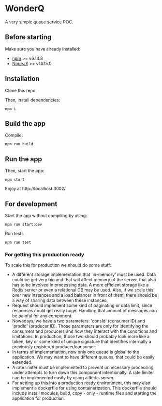 # WonderQ
A very simple queue service POC.

## Before starting

Make sure you have already installed:

- [npm](https://www.npmjs.com/) >= v6.14.8
- [NodeJS](https://nodejs.org/) >= v14.15.0

## Installation

Clone this repo.

Then, install dependencies:

```
npm i
```

## Build the app

Compile:

```
npm run build
```

## Run the app

Then, start the app:

```
npm start
```

Enjoy at http://localhost:3002/

## For development

Start the app without compiling by using:

```
npm run start:dev
```

Run tests

```
npm run test
```

### For getting this production ready
To scale this for production we should do some stuff:
- A different storage implementation that 'in-memory' must be used. Data could be get very big and that will affect memory of the server, that also has to be involved in processing data. A more efficient storage like a Redis server or even a relational DB may be used. Also, if we scale this over new instances and a load balancer in front of them, there should be a way of sharing data between these instances.
- Request should implement some kind of paginating or data limit, since responses could get really huge. Handling that amount of messages can be painful for any component.
- Nowadays, we have a two parameters: 'consId' (consumer ID) and 'prodId' (producer ID). Those parameters are only for identifying the consumers and producers and how they interact with the conditions and limitations. In production, those two should probably look more like a token, key or some kind of unique signature that identifies internally a previously registered producer/consumer.
- In terms of implementation, now only one queue is global to the application. We may want to have different queues, that could be easily extended.
- A rate limiter must be implemented to prevent unnecessary processing under attempts to turn down this component intentionally. A rate limiter can be implemented easily by using a Redis server.
- For setting up this into a production ready environment, this may also implement a dockerfile for using containerization. This dockerfile should include install modules, build, copy - only - runtime files and starting the application for production.

